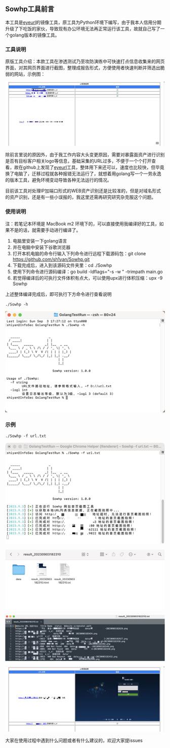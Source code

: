 ## Sowhp工具前言

本工具是[eyeurl](https://github.com/yunxiaoshu/eyeurl)的镜像工具，原工具为Python环境下编写，由于我本人信用分期升级了下吃饭的家伙，导致现有办公环境无法再正常运行该工具，故就自己写了一个golang版本的镜像工具。

### 工具说明

原版工具介绍：本款工具在渗透测试乃至攻防演练中可快速打点信息收集来的网页界面，对其网页界面进行截图，整理成报告形式，方便使用者快速判断并筛选出脆弱的网站，示例图：

![WX20230903-1](./image/WX20230903-1.png)

除前言里说的原因外，由于我工作内容大头变更原因，需要对暴露面资产进行识别是否有目标客户相关logo等信息，基础采集的URL过多，不便于一个个打开查看，故在github上发现了[eyeurl](https://github.com/yunxiaoshu/eyeurl)工具，整体用下来还可以，速度也比较快，但毕竟换了电脑了，迁移过程就各种报错无法运行了，就想着用golang写一个一劳永逸的版本工具，避免环境变动导致各种无法运行的情况。

目前该工具对处理IP加端口形式的WEB资产识别还是比较准的，但是对域名形式的资产识别，还是有一些小误报的，我这里还需再研究研究杂克服这个问题。

### 使用说明

注：若笔记本环境是 MacBook m2 环境下的，可以直接使用我编译好的工具，如果不是的话，就需要手动进行编译了。 

1. 电脑里安装一下golang语言
2. 并在电脑中安装下谷歌浏览器
3. 打开本机电脑的命令行输入下列命令进行远程下载源码包：git clone https://github.com/sh1yan/Sowhp.git
4. 下载完成后，进入到该源码文件夹里：cd ./Sowhp
5. 使用下列命令进行源码编译：go build -ldflags="-s -w " -trimpath main.go
6. 若觉得编译后的可执行文件体积有点大，可以使用upx进行体积压缩：upx -9 Sowhp

上述整体编译完成后，即可执行下方命令进行查看说明

```shell
./Sowhp -h
```

![WX20230903-2](./image/WX20230903-2.png)

### 示例

```
./Sowhp -f url.txt
```

![WX20230903-3](./image/WX20230903-3.png)

![WX20230903-4](./image/WX20230903-4.png)

![WX20230903-5](./image/WX20230903-5.png)

![WX20230903-6](./image/WX20230903-6.png)

大家在使用过程中遇到什么问题或者有什么建议的，欢迎大家提issues
